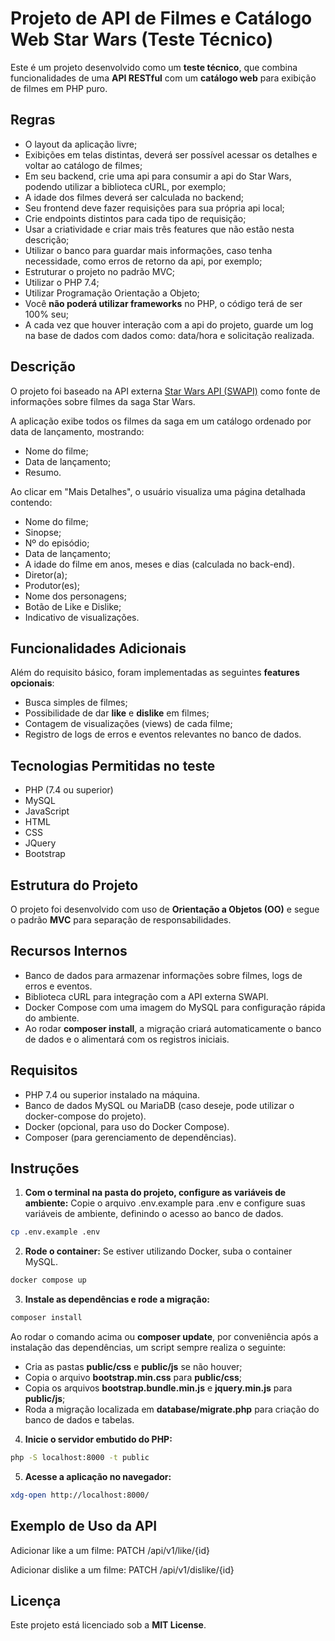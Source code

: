 # Projeto de API de Filmes e Catálogo Web Star Wars (Teste Técnico)

Este é um projeto desenvolvido como um **teste técnico**, que combina funcionalidades de uma **API RESTful** com um **catálogo web** para exibição de filmes em PHP puro.

## Regras

- O layout da aplicação livre;
- Exibições em telas distintas, deverá ser possível acessar os detalhes e voltar ao catálogo de filmes;
- Em seu backend, crie uma api para consumir a api do Star Wars, podendo utilizar a biblioteca cURL, por exemplo;
- A idade dos filmes deverá ser calculada no backend;
- Seu frontend deve fazer requisições para sua própria api local;
- Crie endpoints distintos para cada tipo de requisição;
- Usar a criatividade e criar mais três features que não estão nesta descrição;
- Utilizar o banco para guardar mais informações, caso tenha necessidade, como erros de retorno da api, por exemplo;
- Estruturar o projeto no padrão MVC;
- Utilizar o PHP 7.4;
- Utilizar Programação Orientação a Objeto;
- Você **não poderá utilizar frameworks** no PHP, o código terá de ser 100% seu;
- A cada vez que houver interação com a api do projeto, guarde um log na base de dados com dados como: data/hora e solicitação realizada.

## Descrição
O projeto foi baseado na API externa [Star Wars API (SWAPI)](https://swapi.dev/) como fonte de informações sobre filmes da saga Star Wars.

A aplicação exibe todos os filmes da saga em um catálogo ordenado por data de lançamento, mostrando:

- Nome do filme;
- Data de lançamento;
- Resumo.

Ao clicar em "Mais Detalhes", o usuário visualiza uma página detalhada contendo:

- Nome do filme;
- Sinopse;
- Nº do episódio;
- Data de lançamento;
- A idade do filme em anos, meses e dias (calculada no back-end).
- Diretor(a);
- Produtor(es);
- Nome dos personagens;
- Botão de Like e Dislike;
- Indicativo de visualizações.

## Funcionalidades Adicionais

Além do requisito básico, foram implementadas as seguintes **features opcionais**:

- Busca simples de filmes;
- Possibilidade de dar **like** e **dislike** em filmes;
- Contagem de visualizações (views) de cada filme;
- Registro de logs de erros e eventos relevantes no banco de dados.

## Tecnologias Permitidas no teste

- PHP (7.4 ou superior)
- MySQL
- JavaScript
- HTML
- CSS
- JQuery
- Bootstrap

## Estrutura do Projeto

O projeto foi desenvolvido com uso de **Orientação a Objetos (OO)** e segue o padrão **MVC** para separação de responsabilidades.

## Recursos Internos

- Banco de dados para armazenar informações sobre filmes, logs de erros e eventos.
- Biblioteca cURL para integração com a API externa SWAPI.
- Docker Compose com uma imagem do MySQL para configuração rápida do ambiente.
- Ao rodar **composer install**, a migração criará automaticamente o banco de dados e o alimentará com os registros iniciais.

## Requisitos

- PHP 7.4 ou superior instalado na máquina.
- Banco de dados MySQL ou MariaDB (caso deseje, pode utilizar o docker-compose do projeto).
- Docker (opcional, para uso do Docker Compose).
- Composer (para gerenciamento de dependências).

## Instruções

1. **Com o terminal na pasta do projeto, configure as variáveis de ambiente:**
Copie o arquivo .env.example para .env e configure suas variáveis de ambiente, definindo o acesso ao banco de dados.

```bash
cp .env.example .env
```

2. **Rode o container:**
Se estiver utilizando Docker, suba o container MySQL.

```bash
docker compose up
```

3. **Instale as dependências e rode a migração:**

```bash
composer install
```

Ao rodar o comando acima ou **composer update**, por conveniência após a instalação das dependências, um script sempre realiza o seguinte:

- Cria as pastas **public/css** e **public/js** se não houver;
- Copia o arquivo **bootstrap.min.css** para **public/css**;
- Copia os arquivos **bootstrap.bundle.min.js** e **jquery.min.js** para **public/js**;
- Roda a migração localizada em **database/migrate.php** para criação do banco de dados e tabelas.

4. **Inicie o servidor embutido do PHP:**

```bash
php -S localhost:8000 -t public
```

5. **Acesse a aplicação no navegador:**

```bash
xdg-open http://localhost:8000/
```

## Exemplo de Uso da API

Adicionar like a um filme:
PATCH /api/v1/like/{id}

Adicionar dislike a um filme:
PATCH /api/v1/dislike/{id}

## Licença

Este projeto está licenciado sob a **MIT License**.
